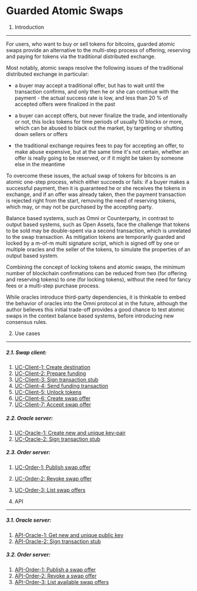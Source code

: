 Guarded Atomic Swaps
====================

1. Introduction
---------------

For users, who want to buy or sell tokens for bitcoins, guarded atomic swaps provide an alternative to the multi-step process of offering, reserving and paying for tokens via the traditional distributed exchange.

Most notably, atomic swaps resolve the following issues of the traditional distributed exchange in particular:

-	a buyer may accept a traditional offer, but has to wait until the transaction confirms, and only then he or she can continue with the payment - the actual success rate is low, and less than 20 % of accepted offers were finalized in the past

-	a buyer can accept offers, but never finalize the trade, and intentionally or not, this locks tokens for time periods of usually 10 blocks or more, which can be abused to black out the market, by targeting or shutting down sellers or offers

-	the traditional exchange requires fees to pay for accepting an offer, to make abuse expensive, but at the same time it's not certain, whether an offer is really going to be reserved, or if it might be taken by someone else in the meantime

To overcome these issues, the actual swap of tokens for bitcoins is an atomic one-step process, which either succeeds or fails: if a buyer makes a successful payment, then it is guaranteed he or she receives the tokens in exchange, and if an offer was already taken, then the payment transaction is rejected right from the start, removing the need of reserving tokens, which may, or may not be purchased by the accepting party.

Balance based systems, such as Omni or Counterparty, in contrast to output based systems, such as Open Assets, face the challenge that tokens to be sold may be double-spent via a second transaction, which is unrelated to the swap transaction. As mitigation tokens are temporarily guarded and locked by a m-of-m multi signature script, which is signed off by one or multiple oracles and the seller of the tokens, to simulate the properties of an output based system.

Combining the concept of locking tokens and atomic swaps, the minimum number of blockchain confirmations can be reduced from two (for offering and reserving tokens) to one (for locking tokens), without the need for fancy fees or a multi-step purchase process.

While oracles introduce third-party dependencies, it is thinkable to embed the behavior of oracles into the Omni protocol at in the future, although the author believes this initial trade-off provides a good chance to test atomic swaps in the context balance based systems, before introducing new consensus rules.

2. Use cases
------------

##### 2.1. Swap client:

  1. [UC-Client-1: Create destination](doc/uc-client-1_create_destination.md)
  2. [UC-Client-2: Prepare funding](doc/uc-client-2_prepare_funding.md)
  3. [UC-Client-3: Sign transaction stub](doc/uc-client-3_sign_transaction_stub.md)
  4. [UC-Client-4: Send funding transaction](doc/uc-client-4_send_funding_transaction.md)
  5. [UC-Client-5: Unlock tokens](doc/uc-client-5_unlock_tokens.md)
  6. [UC-Client-6: Create swap offer](doc/uc-client-6_create_swap_offer.md)
  7. [UC-Client-7: Accept swap offer](doc/uc-client-7_accept_swap_offer.md)

##### 2.2. Oracle server:

  1. [UC-Oracle-1: Create new and unique key-pair](doc/uc-oracle-1_create_key_pair.md)
  2. [UC-Oracle-2: Sign transaction stub](doc/uc-oracle-2_sign_transaction_stub.md)

##### 2.3. Order server:

  1. [UC-Order-1: Publish swap offer](doc/uc-order-1_publish_order.md)
  2. [UC-Order-2: Revoke swap offer](doc/uc-order-2_revoke_order.md)
  3. [UC-Order-3: List swap offers](doc/uc-order-3_list_orders.md)

3. API
------

##### 3.1. Oracle server:

  1. [API-Oracle-1: Get new and unique public key](doc/api-oracle-1_get_getpubkey.md)
  2. [API-Oracle-2: Sign transaction stub](doc/api-oracle-2_post_sign.md)

##### 3.2. Order server:

  1. [API-Order-1: Publish a swap offer](#)
  2. [API-Order-2: Revoke a swap offer](#)
  3. [API-Order-3: List available swap offers](#)
